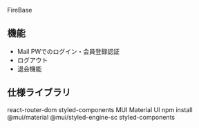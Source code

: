 FireBase

## 機能
- Mail PWでのログイン・会員登録認証
- ログアウト
- 退会機能


## 仕様ライブラリ
react-router-dom
styled-components
MUI Material UI
npm install @mui/material @mui/styled-engine-sc styled-components

